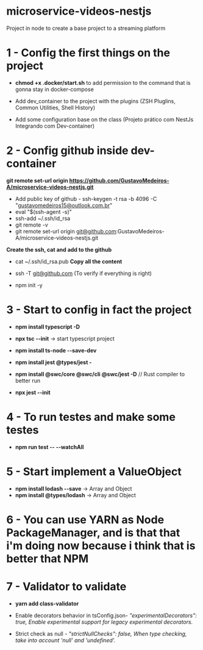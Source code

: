 # microservice-videos-nestjs

Project in node to create a base project to a streaming platform

# 1 - Config the first things on the project

- **chmod +x .docker/start.sh** to add permission to the command that is gonna stay in docker-compose

- Add dev_container to the project with the plugins (ZSH Pluglins, Common Utilities, Shell History)
- Add some configuration base on the class (Projeto prático com NestJs Integrando com Dev-container)

# 2 - Config github inside dev-container

**git remote set-url origin https://github.com/GustavoMedeiros-A/microservice-videos-nestjs.git**

- Add public key of github - ssh-keygen -t rsa -b 4096 -C "gustavomedeiros15@outlook.com.br"
- eval "$(ssh-agent -s)"
- ssh-add ~/.ssh/id_rsa
- git remote -v
- git remote set-url origin git@github.com:GustavoMedeiros-A/microservice-videos-nestjs.git

**Create the ssh, cat and add to the github**

- cat ~/.ssh/id_rsa.pub **Copy all the content**
- ssh -T git@github.com (To verify if everything is right)

- npm init -y

# 3 - Start to config in fact the project

- **npm install typescript -D**
- **npx tsc --init** -> start typescript project
- **npm install ts-node --save-dev**

- **npm install jest @types/jest -**
- **npm install @swc/core @swc/cli @swc/jest -D** // Rust compiler to better run
- **npx jest --init**

# 4 - To run testes and make some testes

- **npm run test -- --watchAll**

# 5 - Start implement a ValueObject

- **npm install lodash --save** -> Array and Object
- **npm install @types/lodash** -> Array and Object

# 6 - You can use YARN as Node PackageManager, and is that that i'm doing now because i think that is better that NPM

# 7 - Validator to validate

- **yarn add class-validator**

- Enable decorators behavior in tsConfig.json- _"experimentalDecorators": true, Enable experimental support for legacy experimental decorators._
- Strict check as null - _"strictNullChecks": false, When type checking, take into account 'null' and 'undefined'._
